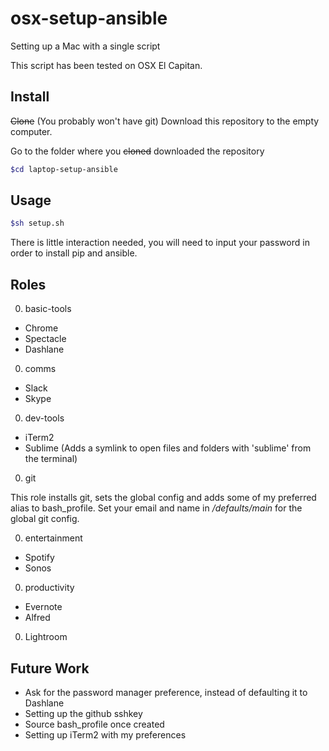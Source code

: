 # osx-setup-ansible
Setting up a Mac with a single script

This script has been tested on OSX El Capitan.

## Install
~~Clone~~ (You probably won't have git) Download this repository to the empty computer.

Go to the folder where you ~~cloned~~ downloaded the repository
```bash
$cd laptop-setup-ansible
```

## Usage
```bash
$sh setup.sh 
```
There is little interaction needed, you will need to input your password in order to install pip and ansible.

## Roles

0. basic-tools
  - Chrome
  - Spectacle
  - Dashlane

0. comms
  - Slack
  - Skype
  
0. dev-tools
  - iTerm2
  - Sublime (Adds a symlink to open files and folders with 'sublime' from the terminal)

0. git

  This role installs git, sets the global config and adds some of my preferred alias to bash_profile. Set your email and name in */defaults/main* for the global git config.
  
0. entertainment
  - Spotify
  - Sonos

0. productivity
  - Evernote
  - Alfred

0. Lightroom

## Future Work

- Ask for the password manager preference, instead of defaulting it to Dashlane
- Setting up the github sshkey
- Source bash_profile once created
- Setting up iTerm2 with my preferences

